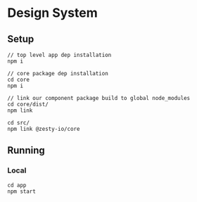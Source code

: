# Design System

## Setup

```
// top level app dep installation
npm i

// core package dep installation
cd core
npm i
```

```
// link our component package build to global node_modules
cd core/dist/
npm link
```

```
cd src/
npm link @zesty-io/core
```

## Running

### Local

```
cd app
npm start
```
